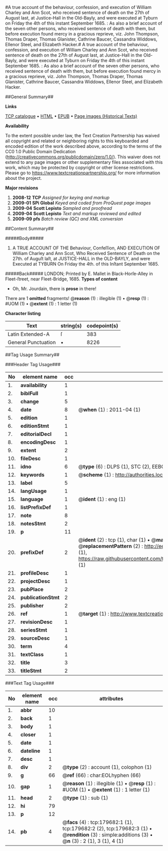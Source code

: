 #A true account of the behaviour, confession, and execution of William Charley and Ann Scot, who received sentence of death on the 27th of August last, at Justice-Hall in the Old-Bayly, and were executed at Tyburn on Friday the 4th of this instant September 1685. : As also a brief account of the seven other persons, who received sentence of death with them, but before execution found mercy in a gracious reprieve, viz. John Thompson, Thomas Draper, Thomas Glanister, Cathrine Baucer, Cassandra Widdows, Ellenor Steel, and Elizabeth Hacker.#
A true account of the behaviour, confession, and execution of William Charley and Ann Scot, who received sentence of death on the 27th of August last, at Justice-Hall in the Old-Bayly, and were executed at Tyburn on Friday the 4th of this instant September 1685. : As also a brief account of the seven other persons, who received sentence of death with them, but before execution found mercy in a gracious reprieve, viz. John Thompson, Thomas Draper, Thomas Glanister, Cathrine Baucer, Cassandra Widdows, Ellenor Steel, and Elizabeth Hacker.

##General Summary##

**Links**

[TCP catalogue](http://www.ota.ox.ac.uk/tcp/)  • 
[HTML](http://tei.it.ox.ac.uk/tcp/Texts-HTML/free/B06/B06205.html)  • 
[EPUB](http://tei.it.ox.ac.uk/tcp/Texts-EPUB/free/B06/B06205.epub) • 
[Page images (Historical Texts)](https://historicaltexts.jisc.ac.uk/eebo-52612460e)

**Availability**

To the extent possible under law, the Text Creation Partnership has waived all copyright and related or neighboring rights to this keyboarded and encoded edition of the work described above, according to the terms of the CC0 1.0 Public Domain Dedication (http://creativecommons.org/publicdomain/zero/1.0/). This waiver does not extend to any page images or other supplementary files associated with this work, which may be protected by copyright or other license restrictions. Please go to https://www.textcreationpartnership.org/ for more information about the project.

**Major revisions**

1. __2008-12__ __TCP__ *Assigned for keying and markup*
1. __2009-01__ __SPi Global__ *Keyed and coded from ProQuest page images*
1. __2009-04__ __Scott Lepisto__ *Sampled and proofread*
1. __2009-04__ __Scott Lepisto__ *Text and markup reviewed and edited*
1. __2009-09__ __pfs__ *Batch review (QC) and XML conversion*

##Content Summary##

#####Body#####

1. A TRUE ACCOUNT OF THE Behaviour, Confeſſion, AND EXECUTION OF William Charley and Ann Scot, Who Received Sentence of Death on the 27th. of Auguſt laſt, at JUSTICE-HALL in the OLD-BAYLY, and were Executed at TYBURN On Friday the 4th. of this Inſtant September 1685.

#####Back#####
LONDON; Printed by E. Mallet in Black-Horſe-Alley in Fleet-ſtreet, near Fleet-Bridge, 1685.
**Types of content**

  * Oh, Mr. Jourdain, there is **prose** in there!

There are 1 **omitted** fragments! 
 @__reason__ (1) : illegible (1)  •  @__resp__ (1) : #UOM (1)  •  @__extent__ (1) : 1 letter (1)

**Character listing**


|Text|string(s)|codepoint(s)|
|---|---|---|
|Latin Extended-A|ſ|383|
|General Punctuation|•|8226|

##Tag Usage Summary##

###Header Tag Usage###

|No|element name|occ|attributes|
|---|---|---|---|
|1.|__availability__|1||
|2.|__biblFull__|1||
|3.|__change__|5||
|4.|__date__|8| @__when__ (1) : 2011-04 (1)|
|5.|__edition__|1||
|6.|__editionStmt__|1||
|7.|__editorialDecl__|1||
|8.|__encodingDesc__|1||
|9.|__extent__|2||
|10.|__fileDesc__|1||
|11.|__idno__|6| @__type__ (6) : DLPS (1), STC (2), EEBO-CITATION (1), OCLC (1), VID (1)|
|12.|__keywords__|1| @__scheme__ (1) : http://authorities.loc.gov/ (1)|
|13.|__label__|5||
|14.|__langUsage__|1||
|15.|__language__|1| @__ident__ (1) : eng (1)|
|16.|__listPrefixDef__|1||
|17.|__note__|8||
|18.|__notesStmt__|2||
|19.|__p__|11||
|20.|__prefixDef__|2| @__ident__ (2) : tcp (1), char (1)  •  @__matchPattern__ (2) : ([0-9\-]+):([0-9IVX]+) (1), (.+) (1)  •  @__replacementPattern__ (2) : http://eebo.chadwyck.com/downloadtiff?vid=$1&page=$2 (1), https://raw.githubusercontent.com/textcreationpartnership/Texts/master/tcpchars.xml#$1 (1)|
|21.|__profileDesc__|1||
|22.|__projectDesc__|1||
|23.|__pubPlace__|2||
|24.|__publicationStmt__|2||
|25.|__publisher__|2||
|26.|__ref__|1| @__target__ (1) : http://www.textcreationpartnership.org/docs/. (1)|
|27.|__revisionDesc__|1||
|28.|__seriesStmt__|1||
|29.|__sourceDesc__|1||
|30.|__term__|4||
|31.|__textClass__|1||
|32.|__title__|3||
|33.|__titleStmt__|2||


###Text Tag Usage###

|No|element name|occ|attributes|
|---|---|---|---|
|1.|__abbr__|10||
|2.|__back__|1||
|3.|__body__|1||
|4.|__closer__|1||
|5.|__date__|1||
|6.|__dateline__|1||
|7.|__desc__|1||
|8.|__div__|2| @__type__ (2) : account (1), colophon (1)|
|9.|__g__|66| @__ref__ (66) : char:EOLhyphen (66)|
|10.|__gap__|1| @__reason__ (1) : illegible (1)  •  @__resp__ (1) : #UOM (1)  •  @__extent__ (1) : 1 letter (1)|
|11.|__head__|2| @__type__ (1) : sub (1)|
|12.|__hi__|79||
|13.|__p__|12||
|14.|__pb__|4| @__facs__ (4) : tcp:179682:1 (1), tcp:179682:2 (2), tcp:179682:3 (1)  •  @__rendition__ (3) : simple:additions (3)  •  @__n__ (3) : 2 (1), 3 (1), 4 (1)|
